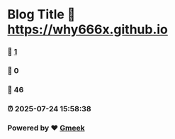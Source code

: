 # Blog Title :link: https://why666x.github.io 
### :page_facing_up: [1](https://why666x.github.io/tag.html) 
### :speech_balloon: 0 
### :hibiscus: 46 
### :alarm_clock: 2025-07-24 15:58:38 
### Powered by :heart: [Gmeek](https://github.com/Meekdai/Gmeek)
